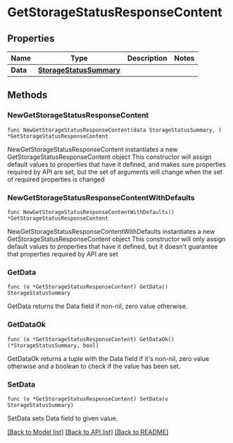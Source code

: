 # GetStorageStatusResponseContent

## Properties

Name | Type | Description | Notes
------------ | ------------- | ------------- | -------------
**Data** | [**StorageStatusSummary**](StorageStatusSummary.md) |  | 

## Methods

### NewGetStorageStatusResponseContent

`func NewGetStorageStatusResponseContent(data StorageStatusSummary, ) *GetStorageStatusResponseContent`

NewGetStorageStatusResponseContent instantiates a new GetStorageStatusResponseContent object
This constructor will assign default values to properties that have it defined,
and makes sure properties required by API are set, but the set of arguments
will change when the set of required properties is changed

### NewGetStorageStatusResponseContentWithDefaults

`func NewGetStorageStatusResponseContentWithDefaults() *GetStorageStatusResponseContent`

NewGetStorageStatusResponseContentWithDefaults instantiates a new GetStorageStatusResponseContent object
This constructor will only assign default values to properties that have it defined,
but it doesn't guarantee that properties required by API are set

### GetData

`func (o *GetStorageStatusResponseContent) GetData() StorageStatusSummary`

GetData returns the Data field if non-nil, zero value otherwise.

### GetDataOk

`func (o *GetStorageStatusResponseContent) GetDataOk() (*StorageStatusSummary, bool)`

GetDataOk returns a tuple with the Data field if it's non-nil, zero value otherwise
and a boolean to check if the value has been set.

### SetData

`func (o *GetStorageStatusResponseContent) SetData(v StorageStatusSummary)`

SetData sets Data field to given value.



[[Back to Model list]](../README.md#documentation-for-models) [[Back to API list]](../README.md#documentation-for-api-endpoints) [[Back to README]](../README.md)



